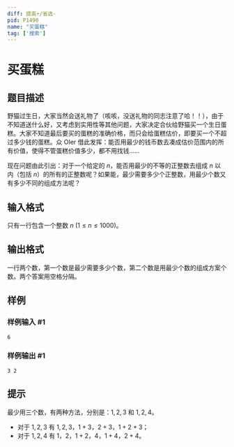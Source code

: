 ```yaml
---
diff: 提高+/省选-
pid: P1490
name: "买蛋糕"
tag: ['搜索']
---
```

# 买蛋糕
## 题目描述

野猫过生日，大家当然会送礼物了（咳咳，没送礼物的同志注意了哈！！），由于不知道送什么好，又考虑到实用性等其他问题，大家决定合伙给野猫买一个生日蛋糕。大家不知道最后要买的蛋糕的准确价格，而只会给蛋糕估价，即要买一个不超过多少钱的蛋糕。众 OIer 借此发挥：能否用最少的钱币数去凑成估价范围内的所有价值，使得不管蛋糕价值多少，都不用找钱……

现在问题由此引出：对于一个给定的 $n$，能否用最少的不等的正整数去组成 $n$ 以内（包括 $n$）的所有的正整数呢？如果能，最少需要多少个正整数，用最少个数又有多少不同的组成方法呢？

## 输入格式

只有一行包含一个整数 $n\ (1\le n\le 1000)$。

 
## 输出格式

一行两个数，第一个数是最少需要多少个数，第二个数是用最少个数的组成方案个数。两个答案用空格分隔。

## 样例

### 样例输入 #1
```
6

```
### 样例输出 #1
```
3 2

```
## 提示

最少用三个数，有两种方法，分别是：$1,2,3$ 和 $1,2,4$。

- 对于 $1,2,3$ 有 $1,2,3$，$1+3$，$2+3$，$1+2+3$；
- 对于 $1,2,4$ 有 $1$，$2$，$1+2$，$4$，$1+4$，$2+4$。

 
 
